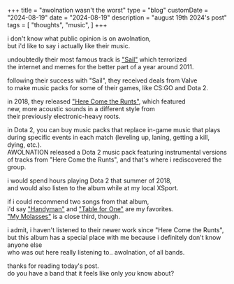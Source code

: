 +++
title = "awolnation wasn't the worst"
type = "blog"
customDate = "2024-08-19"
date = "2024-08-19"
description = "august 19th 2024's post"
tags = [
    "thoughts",
    "music",
]
+++

i don't know what public opinion is on awolnation,\
but i'd like to say i actually like their music.

undoubtedly their most famous track is ["Sail"](https://www.youtube.com/watch?v=JaAWdljhD5o) which terrorized\
the internet and memes for the better part of a year around 2011.

following their success with "Sail", they received deals from Valve\
to make music packs for some of their games, like CS:GO and Dota 2.

in 2018, they released ["Here Come the Runts"](https://en.wikipedia.org/wiki/Here_Come_the_Runts), which featured\
new, more acoustic sounds in a different style from\
their previously electronic-heavy roots.

in Dota 2, you can buy music packs that replace in-game music that plays\
during specific events in each match (leveling up, laning, getting a kill, dying, etc.).\
AWOLNATION released a Dota 2 music pack featuring instrumental versions\
of tracks from "Here Come the Runts", and that's where i rediscovered the group.

i would spend hours playing Dota 2 that summer of 2018,\
and would also listen to the album while at my local XSport.

if i could recommend two songs from that album,\
i'd say ["Handyman"](https://www.youtube.com/watch?v=z4YFCdYFXTY) and ["Table for One"](https://www.youtube.com/watch?v=J0BOqowbswY) are my favorites.\
["My Molasses"](https://www.youtube.com/watch?v=Oj5v4N1KN6U) is a close third, though.


i admit, i haven't listened to their newer work since "Here Come the Runts",\
but this album has a special place with me because i definitely don't know anyone else\
who was out here really listening to.. awolnation, of all bands.

thanks for reading today's post.\
do you have a band that it feels like only *you* know about?